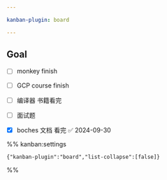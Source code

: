 ```yaml
---

kanban-plugin: board

---
```


## Goal

- [ ] monkey finish
- [ ] GCP course finish
- [ ] 编译器 书籍看完
- [ ] 面试题
- [x] boches  文档 看完 ✅ 2024-09-30




%% kanban:settings
```
{"kanban-plugin":"board","list-collapse":[false]}
```
%%